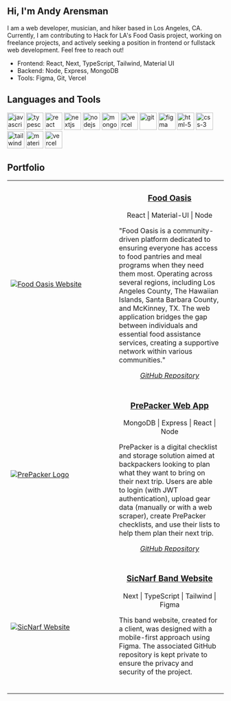 ## Hi, I'm Andy Arensman

I am a web developer, musician, and hiker based in Los Angeles, CA. Currently, I am contributing to Hack for LA's Food Oasis project, working on freelance projects, and actively seeking a position in frontend or fullstack web development. Feel free to reach out!

* Frontend: React, Next, TypeScript, Tailwind, Material UI
* Backend: Node, Express, MongoDB
* Tools: Figma, Git, Vercel

## Languages and Tools
<p align="left">
  <picture title="JavaScript">
    <img src="https://api.iconify.design/logos:javascript.svg" alt="javascript" width="40" height="40"/>
  </picture>
  <picture title="TypeScript">
    <img src="https://api.iconify.design/logos:typescript-icon.svg" alt="typescript" width="40" height="40"/>
  </picture>
  <picture title="React">
    <img src="https://api.iconify.design/logos:react.svg" alt="react" width="40" height="40"/>
  </picture>
  <picture title="Next">
    <img src="https://api.iconify.design/logos:nextjs-icon.svg" alt="nextjs" width="40" height="40"/>
  </picture>
  <picture title="Node.js">
    <img src="https://api.iconify.design/logos:nodejs-icon.svg" alt="nodejs" width="40" height="40"/>
  </picture>
  <picture title="MongoDB">
    <img src="https://api.iconify.design/logos:mongodb-icon.svg" alt="mongodb" width="40" height="40"/>
  </picture>
  <picture title="JSON Web Token">
    <img src="https://api.iconify.design/logos:jwt-icon.svg" alt="vercel" width="40" height="40"/>
  </picture>
  <picture title="Git">
    <img src="https://api.iconify.design/logos:git-icon.svg" alt="git" width="40" height="40"/>
  </picture>
  <picture title="Figma">
    <img src="https://api.iconify.design/logos:figma.svg" alt="figma" width="40" height="40"/>
  </picture>
  <picture title="HTML5">
    <img src="https://api.iconify.design/logos:html-5.svg" alt="html-5" width="40" height="40"/>
  </picture>
  <picture title="CSS3">
    <img src="https://api.iconify.design/logos:css-3.svg" alt="css-3" width="40" height="40"/>
  </picture>
  <picture title="Tailwind CSS">
    <img src="https://api.iconify.design/logos:tailwindcss-icon.svg" alt="tailwindcss" width="40" height="40"/>
  </picture>
  <picture title="Material-UI">
    <img src="https://api.iconify.design/logos:material-ui.svg" alt="material-ui" width="40" height="40"/>
  </picture>
  <picture title="Vercel">
    <img src="https://api.iconify.design/logos:vercel-icon.svg" alt="vercel" width="40" height="40"/>
  </picture>
</p>

## Portfolio

<table>
  <tr>
    <td width="50%">
      <a href="https://www.foodoasis.net/" target="_blank">
        <img src="https://github.com/andyarensman/andyarensman/assets/86622025/8f2f585a-50cb-42cf-9cda-e8e11e660bd3" alt="Food Oasis Website" />
      </a>
    </td>
    <td valign="top">
      <h3 align="center"><a href="https://prepacker.netlify.app/" target="_blank"><strong>Food Oasis</strong></a></h3>
      <p align="center">React | Material-UI | Node</p>
      <p>"Food Oasis is a community-driven platform dedicated to ensuring everyone has access to food pantries and meal programs when they need them most. Operating across several regions, including Los Angeles County, The Hawaiian Islands, Santa Barbara County, and McKinney, TX. The web application bridges the gap between individuals and essential food assistance services, creating a supportive network within various communities."</p>
      <p align="center"><a href="https://github.com/hackforla/food-oasis" target="_blank"><i>GitHub Repository</i></a></p>
    </td>
  </tr>
  <tr>
    <td width="50%">
      <a href="https://prepacker.netlify.app/" target="_blank">
        <img src="https://github.com/andyarensman/andyarensman/assets/86622025/e2a6b171-ff63-4c79-a6d7-db4fa848f8d1" alt="PrePacker Logo" />
      </a>
    </td>
    <td valign="top">
      <h3 align="center"><a href="https://prepacker.netlify.app/" target="_blank"><strong>PrePacker Web App</strong></a></h3>
      <p align="center">MongoDB | Express | React | Node</p>
      <p>PrePacker is a digital checklist and storage solution aimed at backpackers looking to plan what they want to bring on their next trip. Users are able to login (with JWT authentication), upload gear data (manually or with a web scraper), create PrePacker checklists, and use their lists to help them plan their next trip.</p>
      <p align="center"><a href="https://github.com/andyarensman/prepacker-app" target="_blank"><i>GitHub Repository</i></a></p>
    </td>
  </tr>
  <tr>
    <td width="50%">
      <a href="https://www.sicnarfband.com/" target="_blank">
        <img src="https://github.com/andyarensman/andyarensman/assets/86622025/73ade722-eec2-42c7-bd78-4a322a6f29a3" alt="SicNarf Website" />
      </a>
    </td>
    <td valign="top">
      <h3 align="center"><a href="https://www.sicnarfband.com/" target="_blank"><strong>SicNarf Band Website</strong></a></h3>
      <p align="center">Next | TypeScript | Tailwind | Figma</p>
      <p>This band website, created for a client, was designed with a mobile-first approach using Figma. The associated GitHub repository is kept private to ensure the privacy and security of the project.</p>
      <br/>
    </td>
  </tr>
</table>
